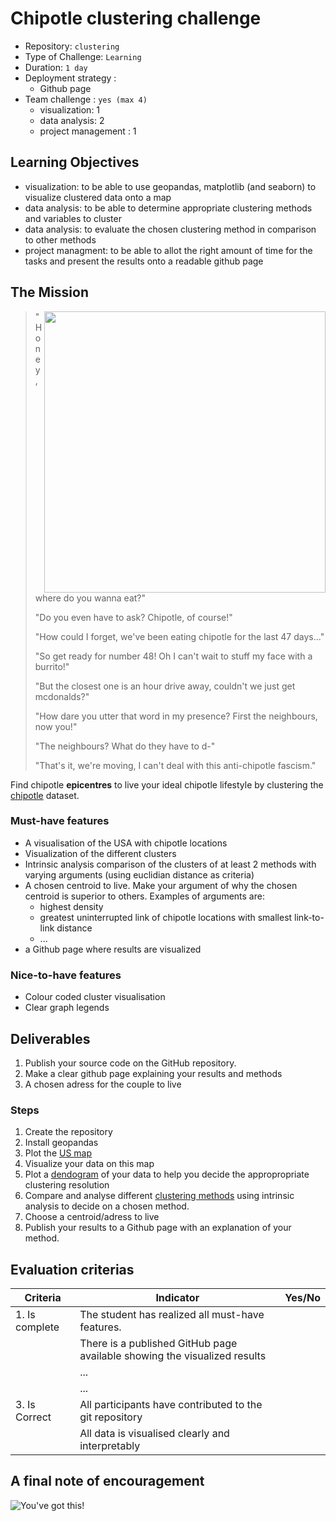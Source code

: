 # Chipotle clustering challenge

- Repository: `clustering`
- Type of Challenge: `Learning`
- Duration: `1 day`
- Deployment strategy :
	- Github page
- Team challenge : `yes (max 4)`
	- visualization: 1
	- data analysis: 2
	- project management : 1

## Learning Objectives 

- visualization: to be able to use geopandas, matplotlib (and seaborn) to visualize clustered data onto a map
- data analysis: to be able to determine appropriate clustering methods and variables to cluster 
- data analysis: to evaluate the chosen clustering method in comparison to other methods 
- project managment: to be able to allot the right amount of time for the tasks and present the results onto a readable github page

## The Mission

<img src="https://media.giphy.com/media/l3vR4Fp4U1DhW8bhS/giphy.gif" align="right" width="450"/>

>"Honey, where do you wanna eat?"
>
>"Do you even have to ask? Chipotle, of course!"
>
>"How could I forget, we've been eating chipotle for the last 47 days..."
>
>"So get ready for number 48! Oh I can't wait to stuff my face with a burrito!"
>
>"But the closest one is an hour drive away, couldn't we just get mcdonalds?"
>
>"How dare you utter that word in my presence? First the neighbours, now you!"
>
>"The neighbours? What do they have to d-"
>
>"That's it, we're moving, I can't deal with this anti-chipotle fascism."

Find chipotle **epicentres** to live your ideal chipotle lifestyle by clustering the [chipotle](chipotle_locations.csv) dataset.

### Must-have features

- A visualisation of the USA with chipotle locations
- Visualization of the different clusters
- Intrinsic analysis comparison of the clusters of at least 2 methods with varying arguments (using euclidian distance as criteria)
- A chosen centroid to live. Make your argument of why the chosen centroid is superior to others. Examples of arguments are:
    - highest density
    - greatest uninterrupted link of chipotle locations with smallest link-to-link distance
    - ...
- a Github page where results are visualized


### Nice-to-have features

- Colour coded cluster visualisation
- Clear graph legends

## Deliverables
1. Publish your source code on the GitHub repository.
2. Make a clear github page explaining your results and methods
3. A chosen adress for the couple to live

### Steps
1. Create the repository
2. Install geopandas
3. Plot the [US map](https://jcutrer.com/python/learn-geopandas-plotting-usmaps)
4. Visualize your data on this map
5. Plot a [dendogram](https://scikit-learn.org/stable/auto_examples/cluster/plot_agglomerative_dendrogram.html) of your data to help you decide the appropropriate clustering resolution
6. Compare and analyse different [clustering methods](https://scikit-learn.org/stable/modules/clustering.html) using intrinsic analysis to decide on a chosen method.
7. Choose a centroid/adress to live
8. Publish your results to a Github page with an explanation of your method.

## Evaluation criterias
| Criteria       | Indicator                                                                             | Yes/No |
|----------------|---------------------------------------------------------------------------------------|--------|
| 1. Is complete | The student has realized all must-have features.                                      |        |
|                | There is a published GitHub page available showing the visualized results                                           |        | A US location has been selected an arguments for choosing it has been given
|                | ...                               					                                 |        |
|                | ...                                                                                   |        |
| 3. Is Correct  | All participants have contributed to the git repository										                                         	 |        |
|                | All data is visualised clearly and interpretably								                                                     |        | The method and progress of the project is detailed in the git repository


## A final note of encouragement


![You've got this!](https://media.giphy.com/media/gJuZSbDxv0zLTMdafV/giphy.gif)
